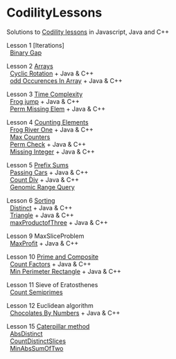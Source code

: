# CodilityLessons

Solutions to [Codility lessons](https://app.codility.com/programmers/lessons) in Javascript, Java and C++

Lesson 1 [Iterations]<br>
&nbsp;  [Binary Gap](/1%20Iterations/BinaryGap/BinaryGap.MD)<br>

Lesson 2 [Arrays](/2%20Arrays)<br>
&nbsp;  [Cyclic Rotation](/2%20Arrays/Cyclic%20Rotation/CyclicRotation.MD) + Java & C++<br>
&nbsp;  [odd Occurences In Array](/2%20Arrays/oddOccurencesInArray/OddOccurrencesInArray.MD) + Java & C++<br>

Lesson 3 [Time Complexity](/3%20Time%20Complexity)<br>
&nbsp;  [Frog jump](/3%20Time%20Complexity/FrogJmp/frogJump.MD) + Java & C++<br>
&nbsp;  [Perm Missing Elem](/3%20Time%20Complexity/PermMissingElem/PermMissingElem.MD) + Java & C++<br>

Lesson 4 [Counting Elements](/4%20Counting%20Elements)<br>
&nbsp;  [Frog River One](/4%20Counting%20Elements/FrogRiverOne/frog.MD) + Java & C++<br>
&nbsp;  [Max Counters](/4%20Counting%20Elements/MaxCounters/MaxCounters.MD)<br>
&nbsp;  [Perm Check](/4%20Counting%20Elements/PermCheck/permCheck.MD) + Java & C++<br>
&nbsp;  [Missing Integer](/4%20Counting%20Elements/missingInteger/missingInt.MD) + Java & C++<br>

Lesson 5 [Prefix Sums](/5%20PrefixSums)<br>
&nbsp; [Passing Cars](/5%20PrefixSums/PassingCars/passingCars.MD) + Java & C++ <br>
&nbsp; [Count Div](/5%20PrefixSums/CountDiv/countDiv.MD) + Java & C++ <br>
&nbsp; [Genomic Range Query](/5%20PrefixSums/GenomicRangeQuery/GRQ.MD)<br>

Lesson 6 [Sorting](/6%20Sorting/)<br>
&nbsp;  [Distinct](/6%20Sorting/Distinct/Distinct.MD) + Java & C++<br>
&nbsp;  [Triangle](/6%20Sorting/Triangle/Triagle.MD) + Java & C++<br>
&nbsp;  [maxProductofThree](/6%20Sorting/maxProductofThree/MaxProdTree.MD) + Java & C++<br>

Lesson 9 MaxSliceProblem<br>
&nbsp;  [MaxProfit](/9%20MaxSliceProblem/MaxProfit/MaxProfit.MD) + Java & C++<br>

Lesson 10 [Prime and Composite](/10%20PrimeandComposite/)<br>
&nbsp;  [Count Factors](/10%20PrimeandComposite/CountFactors/countFactors.MD) + Java & C++<br>
&nbsp;  [Min Perimeter Rectangle](/10%20PrimeandComposite/MinPerimeterRectangle/MinPerimeterRectangle.MD) + Java & C++<br>

Lesson 11 Sieve of Eratosthenes<br>
&nbsp;  [Count Semiprimes](/11%20Sieve%20of%20Eratosthenes/CountSemiprimes/CountSemiprimes.MD)<br>

Lesson 12 Euclidean algorithm<br>
&nbsp;  [Chocolates By Numbers](/12%20Euclidean%20algorithm/ChocolatesByNumbers/ChocolatesByNumbers.MD) + Java & C++<br>

Lesson 15 [Caterpillar method](/15%20Caterpillar%20method/) <br>
&nbsp; [AbsDistinct](/15%20Caterpillar%20method/AbsDistinct/absDistinct.MD)<br>
&nbsp; [CountDistinctSlices](/15%20Caterpillar%20method/CountDistinctSlices/CountDistinctSlices.MD) <br>
&nbsp; [MinAbsSumOfTwo](/15%20Caterpillar%20method/MinAbsSumOfTwo/MinAbsSumOfTwo.MD)<br>
